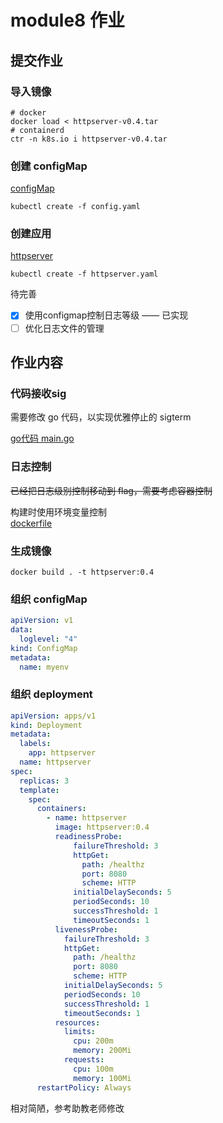 # module8 作业

## 提交作业

### 导入镜像

```shell
# docker 
docker load < httpserver-v0.4.tar
# containerd
ctr -n k8s.io i httpserver-v0.4.tar
```

### 创建 configMap

[configMap](config.yaml)

```shell
kubectl create -f config.yaml
```

### 创建应用

[httpserver](httpserver.yaml)

```shell
kubectl create -f httpserver.yaml
```

待完善
- [X] 使用configmap控制日志等级 —— 已实现
- [ ] 优化日志文件的管理

## 作业内容

### 代码接收sig
需要修改 go 代码，以实现优雅停止的 sigterm

[go代码 main.go](../../httpserver/main.go)

### 日志控制

~~已经把日志级别控制移动到 flag，需要考虑容器控制~~

构建时使用环境变量控制  
[dockerfile](../../Dockerfile)

### 生成镜像

```shell
docker build . -t httpserver:0.4
```

### 组织 configMap

```yaml
apiVersion: v1
data:
  loglevel: "4"
kind: ConfigMap
metadata:
  name: myenv
```

### 组织 deployment

```yaml
apiVersion: apps/v1
kind: Deployment
metadata:
  labels:
    app: httpserver
  name: httpserver
spec:
  replicas: 3
  template:
    spec:
      containers:
        - name: httpserver
          image: httpserver:0.4
          readinessProbe:
              failureThreshold: 3
              httpGet:
                path: /healthz
                port: 8080
                scheme: HTTP
              initialDelaySeconds: 5
              periodSeconds: 10
              successThreshold: 1
              timeoutSeconds: 1
          livenessProbe:
            failureThreshold: 3
            httpGet:
              path: /healthz
              port: 8080
              scheme: HTTP
            initialDelaySeconds: 5
            periodSeconds: 10
            successThreshold: 1
            timeoutSeconds: 1
          resources:
            limits:
              cpu: 200m
              memory: 200Mi
            requests:
              cpu: 100m
              memory: 100Mi
      restartPolicy: Always
```

相对简陋，参考助教老师修改
